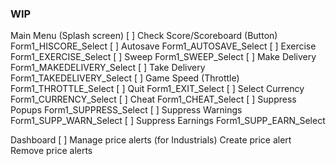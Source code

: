 

### WIP

Main Menu (Splash screen)
    [ ] Check Score/Scoreboard (Button)
            Form1_HISCORE_Select
    [ ] Autosave
            Form1_AUTOSAVE_Select
    [ ] Exercise
            Form1_EXERCISE_Select
    [ ] Sweep
            Form1_SWEEP_Select
    [ ] Make Delivery
            Form1_MAKEDELIVERY_Select
    [ ] Take Delivery
            Form1_TAKEDELIVERY_Select
    [ ] Game Speed (Throttle)
            Form1_THROTTLE_Select
    [ ] Quit
            Form1_EXIT_Select
    [ ] Select Currency
            Form1_CURRENCY_Select
    [ ] Cheat
            Form1_CHEAT_Select
    [ ] Suppress Popups
            Form1_SUPPRESS_Select
    [ ] Suppress Warnings
            Form1_SUPP_WARN_Select
    [ ] Suppress Earnings
            Form1_SUPP_EARN_Select

Dashboard
    [ ] Manage price alerts (for Industrials)
        Create price alert
        Remove price alerts

